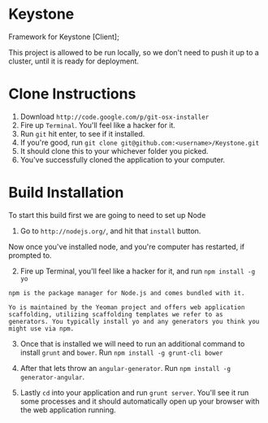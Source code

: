 Keystone
========

Framework for Keystone [Client];

This project is allowed to be run locally, so we don't need to push it up to a cluster, until it is ready for deployment.

Clone Instructions
========

1. Download `http://code.google.com/p/git-osx-installer`
2. Fire up `Terminal`. You'll feel like a hacker for it.
3. Run `git` hit enter, to see if it installed.
4. If you're good, run `git clone git@github.com:<username>/Keystone.git`
5. It should clone this to your whichever folder you picked. 
6. You've successfully cloned the application to your computer.


Build Installation
========

To start this build first we are going to need to set up Node

1. Go to `http://nodejs.org/`, and hit that `install` button.

Now once you've installed node, and you're computer has restarted, if prompted to. 

2. Fire up Terminal, you'll feel like a hacker for it, and run `npm install -g yo`

`npm is the package manager for Node.js and comes bundled with it.`

`Yo is maintained by the Yeoman project and offers web application scaffolding, utilizing scaffolding templates we refer to as generators. You typically install yo and any generators you think you might use via npm.`

3. Once that is installed we will need to run an additional command to install `grunt` and `bower`. Run `npm install -g grunt-cli bower`

4. After that lets throw an `angular-generator`. Run `npm install -g generator-angular`.

5. Lastly `cd` into your application and run `grunt server`. You'll see it run some processes and it should automatically open up your browser with the web application running. 






